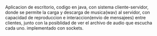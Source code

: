 Aplicacion de escritorio, codigo en java, con sistema cliente-servidor, donde se permite la carga y descarga de musica(wav) al servidor, con capacidad de reproduccion e interaccion(envio de mensajees) entre clientes, junto con la posiblidad de ver el archivo de audio que escucha cada uno. implementado con sockets.

